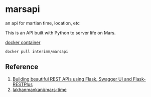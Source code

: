 # marsapi

an api for martian time, location, etc

This is an API built with Python to server life on Mars.


[docker container](https://hub.docker.com/r/interimm/marsapi)

```
docker pull interimm/marsapi
```



## Reference

1. [Building beautiful REST APIs using Flask, Swagger UI and Flask-RESTPlus](http://michal.karzynski.pl/blog/2016/06/19/building-beautiful-restful-apis-using-flask-swagger-ui-flask-restplus/)
2. [lakhanmankani/mars-time](https://github.com/lakhanmankani/mars-time/blob/master/LICENSE)